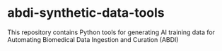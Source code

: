 # abdi-synthetic-data-tools
This repository contains Python tools for generating AI training data for Automating Biomedical Data Ingestion and Curation (ABDI)

